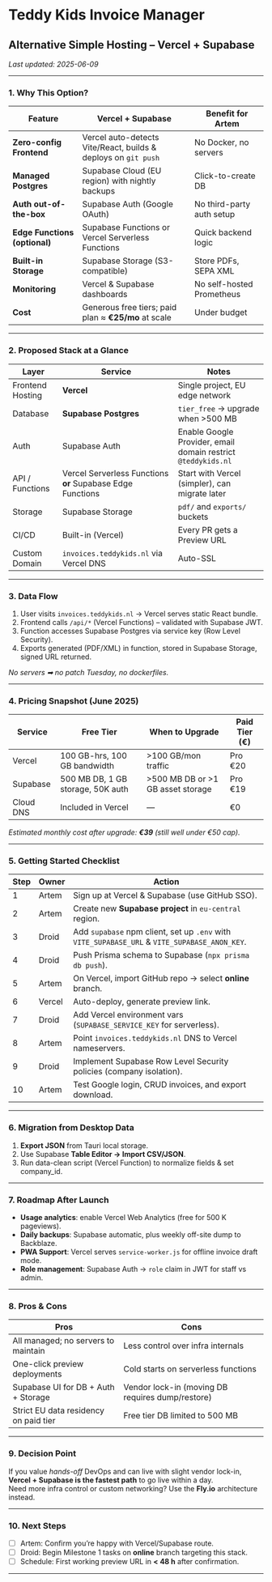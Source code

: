 # Teddy Kids Invoice Manager  
## Alternative Simple Hosting – Vercel + Supabase

_Last updated: 2025-06-09_

---

### 1. Why This Option?
| Feature                     | Vercel + Supabase                                              | Benefit for Artem |
|-----------------------------|----------------------------------------------------------------|-------------------|
| **Zero-config Frontend**    | Vercel auto-detects Vite/React, builds & deploys on `git push` | No Docker, no servers |
| **Managed Postgres**        | Supabase Cloud (EU region) with nightly backups                | Click-to-create DB |
| **Auth out-of-the-box**     | Supabase Auth (Google OAuth)                                   | No third-party auth setup |
| **Edge Functions (optional)**| Supabase Functions or Vercel Serverless Functions             | Quick backend logic |
| **Built-in Storage**        | Supabase Storage (S3-compatible)                               | Store PDFs, SEPA XML |
| **Monitoring**              | Vercel & Supabase dashboards                                   | No self-hosted Prometheus |
| **Cost**                    | Generous free tiers; paid plan ≈ **€25/mo** at scale           | Under budget |

---

### 2. Proposed Stack at a Glance
| Layer               | Service               | Notes |
|---------------------|-----------------------|-------|
| Frontend Hosting    | **Vercel**            | Single project, EU edge network |
| Database            | **Supabase Postgres** | `tier_free` → upgrade when >500 MB |
| Auth                | Supabase Auth         | Enable Google Provider, email domain restrict `@teddykids.nl` |
| API / Functions     | Vercel Serverless Functions **or** Supabase Edge Functions | Start with Vercel (simpler), can migrate later |
| Storage             | Supabase Storage      | `pdf/` and `exports/` buckets |
| CI/CD               | Built-in (Vercel)     | Every PR gets a Preview URL |
| Custom Domain       | `invoices.teddykids.nl` via Vercel DNS | Auto-SSL |

---

### 3. Data Flow
1. User visits `invoices.teddykids.nl` → Vercel serves static React bundle.  
2. Frontend calls `/api/*` (Vercel Functions) – validated with Supabase JWT.  
3. Function accesses Supabase Postgres via service key (Row Level Security).  
4. Exports generated (PDF/XML) in function, stored in Supabase Storage, signed URL returned.  

_No servers ➡ no patch Tuesday, no dockerfiles._

---

### 4. Pricing Snapshot (June 2025)
| Service    | Free Tier                            | When to Upgrade                       | Paid Tier (€) |
|------------|--------------------------------------|---------------------------------------|---------------|
| Vercel     | 100 GB-hrs, 100 GB bandwidth         | >100 GB/mon traffic                   | Pro €20 |
| Supabase   | 500 MB DB, 1 GB storage, 50K auth    | >500 MB DB or >1 GB asset storage     | Pro €19 |
| Cloud DNS  | Included in Vercel                   | —                                     | €0 |

_Estimated monthly cost after upgrade: **€39** (still well under €50 cap)._

---

### 5. Getting Started Checklist
| Step | Owner | Action |
|------|-------|--------|
| 1 | Artem | Sign up at Vercel & Supabase (use GitHub SSO). |
| 2 | Artem | Create new **Supabase project** in `eu-central` region. |
| 3 | Droid | Add `supabase` npm client, set up `.env` with `VITE_SUPABASE_URL` & `VITE_SUPABASE_ANON_KEY`. |
| 4 | Droid | Push Prisma schema to Supabase (`npx prisma db push`). |
| 5 | Artem | On Vercel, import GitHub repo → select **online** branch. |
| 6 | Vercel | Auto-deploy, generate preview link. |
| 7 | Droid | Add Vercel environment vars (`SUPABASE_SERVICE_KEY` for serverless). |
| 8 | Artem | Point `invoices.teddykids.nl` DNS to Vercel nameservers. |
| 9 | Droid | Implement Supabase Row Level Security policies (company isolation). |
| 10 | Artem | Test Google login, CRUD invoices, and export download. |

---

### 6. Migration from Desktop Data
1. **Export JSON** from Tauri local storage.  
2. Use Supabase **Table Editor → Import CSV/JSON**.  
3. Run data-clean script (Vercel Function) to normalize fields & set company_id.

---

### 7. Roadmap After Launch
* **Usage analytics**: enable Vercel Web Analytics (free for 500 K pageviews).  
* **Daily backups**: Supabase automatic, plus weekly off-site dump to Backblaze.  
* **PWA Support**: Vercel serves `service-worker.js` for offline invoice draft mode.  
* **Role management**: Supabase Auth → `role` claim in JWT for staff vs admin.  

---

### 8. Pros & Cons
| Pros                                      | Cons |
|-------------------------------------------|------|
| All managed; no servers to maintain       | Less control over infra internals |
| One-click preview deployments             | Cold starts on serverless functions |
| Supabase UI for DB + Auth + Storage       | Vendor lock-in (moving DB requires dump/restore) |
| Strict EU data residency on paid tier     | Free tier DB limited to 500 MB |

---

### 9. Decision Point
If you value _hands-off_ DevOps and can live with slight vendor lock-in, **Vercel + Supabase is the fastest path** to go live within a day.  
Need more infra control or custom networking? Use the **Fly.io** architecture instead.

---

### 10. Next Steps
- [ ] Artem: Confirm you’re happy with Vercel/Supabase route.  
- [ ] Droid: Begin Milestone 1 tasks on **online** branch targeting this stack.  
- [ ] Schedule: First working preview URL in **< 48 h** after confirmation.

---
